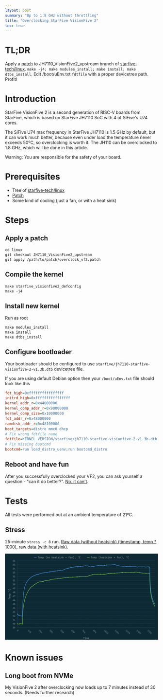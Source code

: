 ```yaml
---
layout: post
summary: "Up to 1.8 GHz without throttling"
title: "Overclocking StarFive VisionFive 2"
toc: true
---
```


# TL;DR

Apply a [patch](/posts_media/2023-10-21-overclocking-starfive-vf2/overclock_vf2.patch) to JH7110_VisionFive2_upstream branch of [starfive-tech/linux](https://github.com/starfive-tech/linux). `make -j4; make modules_install; make install; make dtbs_install`. Edit /boot/uEnv.txt `fdtfile` with a proper devicetree path. Profit!

# Introduction

StarFive VisionFive 2 is a second generation of RISC-V boards from StarFive, which is based on StarFive JH7110 SoC with 4 of SiFive's U74 cores.

The SiFive U74 max frequency in StarFive JH7110 is 1.5 GHz by default, but it can work much better, because even under load the temperature never exceeds 50ºC, so overclocking is worth it. The JH110 can be overclocked to 1.8 GHz, which will be done in this article.

Warning: You are responsible for the safety of your board.

# Prerequisites

- Tree of [starfive-tech/linux](https://github.com/starfive-tech/linux)
- [Patch](/posts_media/2023-10-21-overclocking-starfive-vf2/overclock_vf2.patch)
- Some kind of cooling (just a fan, or with a heat sink)

# Steps

## Apply a patch

```shell
cd linux
git checkout JH7110_VisionFive2_upstream
git apply /path/to/patch/overclock_vf2.patch
```

## Compile the kernel

```shell
make starfive_visionfive2_defconfig
make -j4
```

## Install new kernel

Run as root

```shell
make modules_install
make install
make dtbs_install
```

## Configure bootloader

Your bootloader should be configured to use `starfive/jh7110-starfive-visionfive-2-v1.3b.dtb` devicetree file.

If you are using default Debian option then your `/boot/uEnv.txt` file should look like this

```ini
fdt_high=0xffffffffffffffff
initrd_high=0xffffffffffffffff
kernel_addr_r=0x44000000
kernel_comp_addr_r=0x90000000
kernel_comp_size=0x10000000
fdt_addr_r=0x48000000
ramdisk_addr_r=0x48100000
boot_targets=distro mmc0 dhcp
# Fix wrong fdtfile name
fdtfile=KERNEL_VERSION/starfive/jh7110-starfive-visionfive-2-v1.3b.dtb
# Fix missing bootcmd
bootcmd=run load_distro_uenv;run bootcmd_distro
```

## Reboot and have fun

After you successfully overclocked your VF2, you can ask yourself a question - "can it do better?". [No, it can't](http://forum.rvspace.org/t/how-do-you-overclock-the-vf2/2920/5).

# Tests

All tests were performed out at an ambient temperature of 21ºC.

## Stress

25-minute `stress -c 8` run. [Raw data (without heatsink) (timestamp, temp * 1000)](/posts_media/2023-10-21-overclocking-starfive-vf2/vf2_stress_data), [raw data (with heatsink)](/posts_media/2023-10-21-overclocking-starfive-vf2/vf2_stress_data_heatsink).

![Stress test graph](/posts_media/2023-10-21-overclocking-starfive-vf2/vf2_stress.jpeg)


# Known issues

## Long boot from NVMe

My VisionFive 2 after overclocking now loads up to 7 minutes instead of 30 seconds. (Needs further research)
